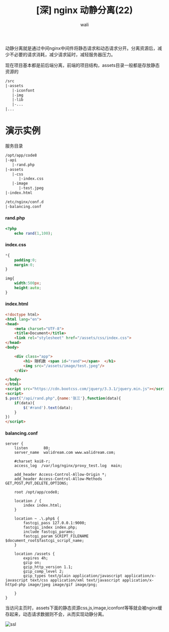 ﻿---
layout: post
title: '[深] nginx 动静分离(22)'  #标题
tagline: nginx做动静分离 (深度学习)
category: nginx      #分类
author: wali    #作者
tag: nginx     #标签
ghurl:        #github url
ghurl_zip:    #github zip下载
comments: true

post_nav: false
---

动静分离就是通过中间nginx中间件将静态请求和动态请求分开。分离资源后，减少不必要的请求消耗，减少请求延时，减轻服务器压力。

现在项目基本都是前后端分离，前端的项目结构，assets目录一般都是存放静态资源的

```txt
/src
|-assets 
   |-iconfont
   |-img
   |-lib
   |-...
|...
```

# 演示实例

服务目录

```txt
/opt/app/code8
|-api
   |-rand.php
|-assets
   |-css
      |-index.css
   |-image
      |-test.jpeg
|-index.html

/etc/nginx/conf.d
|-balancing.conf
```

#### rand.php

```php
<?php
	echo rand(1,100);
```

#### index.css

```css
*{
    padding:0;
    margin:0;
}

img{
    width:500px;
    height:auto;
}
```

#### index.html

```html
<!doctype html>
<html lang="en">
<head>
    <meta charset="UTF-8">
    <title>Document</title>
    <link rel="stylesheet" href="/assets/css/index.css">
</head>
<body>

    <div class="app">
        <h1> 随机数 <span id="rand"></span>  </h1>
        <img src="/assets/image/test.jpeg"/>
    </div> 

</body>
</html>
<script src="https://cdn.bootcss.com/jquery/3.3.1/jquery.min.js"></script>
<script>
$.post("/api/rand.php",{name:'张三'},function(data){
    if(data){
        $('#rand').text(data);
    }
})
</script>
```

#### balancing.conf

```nginx
server {
    listen       80; 
    server_name  walidream.com www.walidream.com;

    #charset koi8-r;
    access_log  /var/log/nginx/proxy_test.log  main;

    add_header Access-Control-Allow-Origin *;  
    add_header Access-Control-Allow-Methods GET,POST,PUT,DELETE,OPTIONS;

    root /opt/app/code8;

    location / { 
        index index.html;
    }   

    location ~ .\.php$ {
        fastcgi_pass 127.0.0.1:9000;
        fastcgi_index index.php;
        include fastcgi_params;
        fastcgi_param SCRIPT_FILENAME $document_root$fastcgi_script_name;    
    }   

    location /assets {
        expires 4h; 
        gzip on; 
        gzip_http_version 1.1;
        gzip_comp_level 2;
        gzip_types text/plain application/javascript application/x-javascript text/css application/xml text/javascript application/x-httpd-php image/jpeg image/gif image/png;

    } 
}	
```

当访问主页时，assets下面的静态资源css,js,image,iconfont等等就会被nginx缓存起来，动态请求数据则不会，从而实现动静分离。

![ssl](http://walidream.com:9999/blogImage/nginx/nginx_50.jpg)

